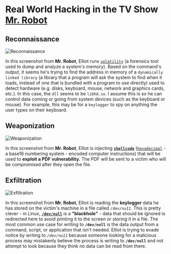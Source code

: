# Real World Hacking in the TV Show [Mr. Robot](https://www.imdb.com/title/tt4158110/?ref_=nv_sr_1?ref_=nv_sr_1)

## Reconnaissance

![Reconnaissance](./sites/images/mr_robot_volatility.png)

In this screenshot from **Mr. Robot**, Elliot runs [`volatility`](https://www.volatilityfoundation.org/) (a forensics tool used to dump and analyze a system's memory). Based on the command's output, it seems he's trying to find the address in memory of a `dynamically linked library` (a library that a program will ask the system to find when it loads, instead of one that is bundled with a program to use directly) used to detect hardware (e.g. disks, keyboard, mouse, network and graphics cards, etc.). In this case, the _`dll`_ seems to be `libhd.so`. I assume this is so he can control data coming or going from system devices (such as the keyboard or mouse). For example, this may be for a `keylogger` to spy on anything the user types on their keyboard.

## Weaponization

![Weaponization](./sites/images/mr_robot_shellcode.png)

In this screenshot from **Mr. Robot**, Elliot is injecting [**`shellcode`**](https://en.m.wikipedia.org/wiki/Shellcode) ([`hexadecimal`](https://en.m.wikipedia.org/wiki/Hexadecimal) - a base16 numbering system - encoded computer instructions) that will be used to **exploit a PDF vulnerability.** The PDF will be sent to a victim who will be compromised after they open the file.

## Exfiltration

![Exfiltration](./sites/images/mr_robot_keylogger.png)

In this screenshot from **Mr. Robot**, Elliot is reading the **keylogger** data he has stored on the victim's machine in a file called _`/dev/nu11`_. This is pretty clever - in Linux, [**`/dev/null`**](https://en.m.wikipedia.org/wiki/Null_device) is a **"blackhole"** - data that should be ignored is redirected here to avoid printing it to the screen or storing it in a file. The most common use case for writing to **`/dev/null`** is the data output from a command, script, or application that isn't needed. Elliot is trying to evade notice by writing to _`/dev/nu11`_ because someone looking for a malicious process may mistakenly believe the process is writing to **`/dev/null`** and not attempt to look because they think no data can be read from there.
